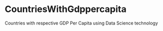# CountriesWithGdppercapita
Countries with respective GDP Per Capita using Data Science technology 

